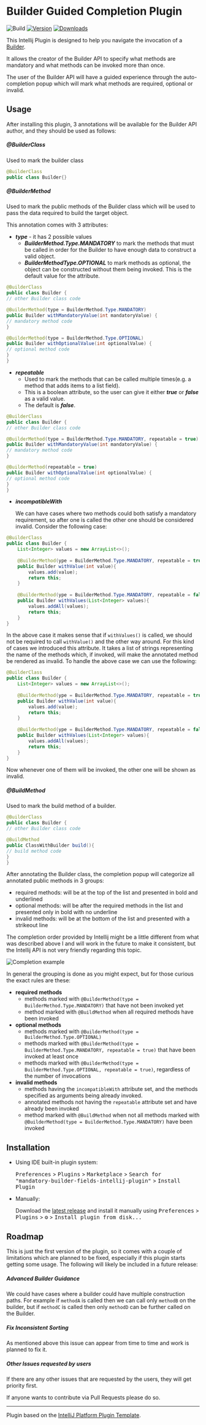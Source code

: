 # Builder Guided Completion Plugin

![Build](https://github.com/banterly91/Builder-Guided-Completion-Plugin/workflows/Build/badge.svg)
[![Version](https://img.shields.io/jetbrains/plugin/v/PLUGIN_ID.svg)](https://plugins.jetbrains.com/plugin/PLUGIN_ID)
[![Downloads](https://img.shields.io/jetbrains/plugin/d/PLUGIN_ID.svg)](https://plugins.jetbrains.com/plugin/PLUGIN_ID)


<!-- Plugin description -->
This Intellij Plugin is designed to help you navigate the invocation of a [Builder](https://refactoring.guru/design-patterns/builder).

It allows the creator of the Builder API to specify what methods are mandatory and what methods can be invoked more than once.

The user of the Builder API will have a guided experience through the auto-completion popup which will mark what methods are required, optional or invalid.
<!-- Plugin description end -->

## Usage
After installing this plugin, 3 annotations will be available for the Builder API author, and they should be used as follows:
##### @BuilderClass
Used to mark the builder class
```java
@BuilderClass
public class Builder{}
```
##### @BuilderMethod
Used to mark the public methods of the Builder class which will be used to pass the data required to build the target object.

This annotation comes with 3 attributes:

- ***type*** - it has 2 possible values
  - ***BuilderMethod.Type.MANDATORY*** to mark the methods that must be called in order for the Builder to have enough data to construct a valid object.
  - ***BuilderMethodType.OPTIONAL*** to mark methods as optional, the object can be constructed without them being invoked. This is the default value for the attribute.
```java
@BuilderClass
public class Builder {
// other Builder class code

@BuilderMethod(type = BuilderMethod.Type.MANDATORY)
public Builder withMandatoryValue(int mandatoryValue) {
// mandatory method code
}

@BuilderMethod(type = BuilderMethod.Type.OPTIONAL)
public Builder withOptionalValue(int optionalValue) {
// optional method code
}
}
```


- ***repeatable***
  - Used to mark the methods that can be called multiple times(e.g. a method that adds items to a list field).
  - This is a boolean attribute, so the user can give it either ***true*** or ***false*** as a valid value.
  -  The default is ***false***.

```java
@BuilderClass
public class Builder {
// other Builder class code

@BuilderMethod(type = BuilderMethod.Type.MANDATORY, repeatable = true)
public Builder withMandatoryValue(int mandatoryValue) {
// mandatory method code
}

@BuilderMethod(repeatable = true)
public Builder withOptionalValue(int optionalValue) {
// optional method code
}
}
```

- ***incompatibleWith***
  
  We can have cases where two methods could both satisfy a mandatory requirement, so after one is called the other one should be considered invalid.
  Consider the following case:
  
```java
@BuilderClass
public class Builder { 
    List<Integer> values = new ArrayList<>();
      
    @BuilderMethod(ype = BuilderMethod.Type.MANDATORY, repeatable = true)
    public Builder withValue(int value){
        values.add(value);
        return this;
    }   
  
    @BuilderMethod(ype = BuilderMethod.Type.MANDATORY, repeatable = false)
    public Builder withValues(List<Integer> values){
        values.addAll(values);
        return this;
    }   
}
```
In the above case it makes sense that if `withValues()` is called, we should not be required to call `withValue()` and the other way around.
For this kind of cases we introduced this attribute. It takes a list of strings representing the name of the methods which, if invoked, will make the annotated method be rendered as invalid.
To handle the above case we can use the following:

```java
@BuilderClass
public class Builder { 
    List<Integer> values = new ArrayList<>();
      
    @BuilderMethod(ype = BuilderMethod.Type.MANDATORY, repeatable = true, incompatbileWith = {"withValues"})
    public Builder withValue(int value){
        values.add(value);
        return this;
    }   
  
    @BuilderMethod(ype = BuilderMethod.Type.MANDATORY, repeatable = false, incompatibleWith = {"withValue"})
    public Builder withValues(List<Integer> values){
        values.addAll(values);
        return this;
    }   
}
```
Now whenever one of them will be invoked, the other one will be shown as invalid.

##### @BuildMethod
Used to mark the build method of a builder.
```java
@BuilderClass
public class Builder {
// other Builder class code

@BuildMethod
public ClassWithBuilder build(){
// build method code
}
}
```

After annotating the Builder class, the completion popup will categorize all annotated public methods in 3 groups:
* required methods: will be at the top of the list and presented in bold and underlined 
* optional methods: will be after the required methods in the list and presented only in bold with no underline
* invalid methods: will be at the bottom of the list and presented with a strikeout line

The completion order provided by Intellij might be a little different from what was described above I and will work in the future to make it consistent, but the Intellij API is not very friendly regarding this topic.

![Completion example](docs/images/example.PNG)

In general the grouping is done as you might expect, but for those curious the exact rules are these:
* **required methods**
    * methods marked with `@BuilderMethod(type = BuilderMethod.Type.MANDATORY)` that have not been invoked yet
    * method marked with `@BuildMethod` when all required methods have been invoked
* **optional methods**
    * methods marked with `@BuilderMethod(type = BuilderMethod.Type.OPTIONAL)`
    * methods marked with `@BuilderMethod(type = BuilderMethod.Type.MANDATORY, repeatable = true)` that have been invoked at least once
    * methods marked with `@BuilderMethod(type = BuilderMethod.Type.OPTIONAL, repeatable = true)`, regardless of the number of invocations
* **invalid methods**
    * methods having the `incompatibleWith` attribute set, and the methods specified as arguments being already invoked. 
    * annotated methods not having the `repeatable` attribute set and have already been invoked
    * method marked with `@BuildMethod` when not all methods marked with `@BuilderMethod(type = BuilderMethod.Type.MANDATORY)` have been invoked

## Installation

- Using IDE built-in plugin system:
  
  <kbd>Preferences</kbd> > <kbd>Plugins</kbd> > <kbd>Marketplace</kbd> > <kbd>Search for "mandatory-builder-fields-intellij-plugin"</kbd> >
  <kbd>Install Plugin</kbd>
  
- Manually:

  Download the [latest release](https://github.com/banterly91/Builder-Guided-Completion-Plugin/releases/latest) and install it manually using
  <kbd>Preferences</kbd> > <kbd>Plugins</kbd> > <kbd>⚙️</kbd> > <kbd>Install plugin from disk...</kbd>

## Roadmap
This is just the first version of the plugin, so it comes with a couple of limitations which are planned to be fixed, especially if this plugin starts getting some usage.
The following will likely be included in a future release:

##### Advanced Builder Guidance
We could have cases where a builder could have multiple construction paths. For example if `methodA` is called then we can call only `methodB` on the builder, but if `methodC` is called then only `methodD` can be further called on the Builder. 

##### Fix Inconsistent Sorting
As mentioned above this issue can appear from time to time and work is planned to fix it.

##### Other Issues requested by users
If there are any other issues that are requested by the users, they will get priority first. 

If anyone wants to contribute via Pull Requests please do so.

---
Plugin based on the [IntelliJ Platform Plugin Template][template].

[template]: https://github.com/JetBrains/intellij-platform-plugin-template
